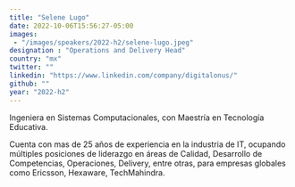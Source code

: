 ```yaml
---
title: "Selene Lugo"
date: 2022-10-06T15:56:27-05:00
images: 
 - "/images/speakers/2022-h2/selene-lugo.jpeg"
designation : "Operations and Delivery Head"
country: "mx"
twitter: ""
linkedin: "https://www.linkedin.com/company/digitalonus/"
github: ""
year: "2022-h2"
---
```



Ingeniera en Sistemas Computacionales,  con Maestría en Tecnología Educativa.

Cuenta con mas de 25 años de experiencia en la industria de IT, ocupando múltiples posiciones de liderazgo en áreas de Calidad, Desarrollo de Competencias, Operaciones, Delivery, entre otras, para empresas globales como Ericsson, Hexaware, TechMahindra.